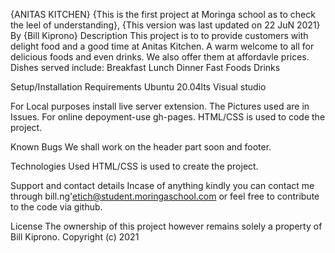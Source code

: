 {ANITAS KITCHEN}
{This is the first project at Moringa school as to check the leel of understanding}, {This version was last updated on 22 JuN 2021}
By {Bill Kiprono}
Description
This project is to to provide customers with delight food and a good time at Anitas Kitchen. A warm welcome to all for delicious foods and even drinks. We also offer them at affordavle prices.
Dishes served include: 
Breakfast
Lunch
Dinner
Fast Foods
Drinks

Setup/Installation Requirements
Ubuntu 20.04lts Visual studio

For Local purposes install live server extension. The Pictures used are in Issues. For online depoyment-use gh-pages. HTML/CSS is used to code the project.

Known Bugs
We shall work on the header part soon and footer.

Technologies Used
HTML/CSS is used to create the project.

Support and contact details
Incase of anything kindly you can contact me through bill.ng'etich@student.moringaschool.com or feel free to contribute to the code via github.

License
The ownership of this project however remains solely a property of Bill Kiprono. Copyright (c) 2021